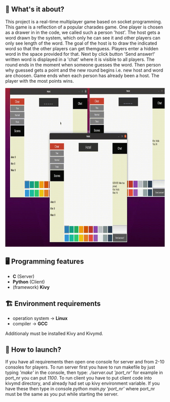 ## :thinking: What's it about?
This project is a real-time multiplayer game based on socket programming. This game is a reflection of a popular charades game. 
One player is chosen as a drawer in in the code, we called such a person 'host'. 
The host gets a word drawn by the system, which only he can see it and other players can only see length of the word.
The goal of the host is to draw the indicated word so that the other players can get themguess. 
Players enter a hidden word in the space provided for that. 
Next by click button 'Send answer!' written word is displayed in a 'chat' where it is visible to all players. 
The round ends in the moment when someone guesses the word. Then person why guessed gets a point and the new round begins i.e. new host and word are choosen. 
Game ends when each person has already been a host. The player with the most points wins.

<p align="center">
  <img src="https://github.com/Mieszko46/DevPortfolio/blob/main/Charades/gallery/charades_sample.gif" width="860" height="500">
</p>

## 🖥️ Programming features
- **C** (Server)
- **Python** (Client)
- (framework) **Kivy**

## 🏗️ Environment requirements
- operation system -> **Linux**
- compiler -> **GCC**

Additionaly must be installed Kivy and Kivymd.

## 🚀 How to launch?
If you have all requirements then open one console for server and from 2-10 consoles for players.
To run server first you have to run makefile by just typing *'make'* in the console, then type: *./server.out 'port_nr'* for example in port_nr you can put *1100*.
To run client you have to put client code into kivymd directory, and already had set up kivy environment variable. If you have these then type in console *python main.py 'port_nr'* where port_nr must be the same as you put while starting the server.

